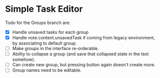 # Simple Task Editor

Todo for the Groups branch are:
- [x] Handle unsaved tasks for each group
- [x] Handle note.content.unsavedTask if coming from legacy environment, by associating to default group.
- [ ] Make groups in the interface re-orderable.
- [ ] Ability to collapse a group (and save that collapsed state in the text somehow).
- [ ] Can create new group, but pressing button again doesn't create more.
- [ ] Group names need to be editable.
